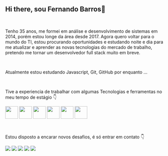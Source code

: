 ## Hi there, sou Fernando Barros👋

<br>

Tenho 35 anos, me formei em análise e desenvolvimento de sistemas em 2014, porém estou longe da área desde 2017.
Agora quero voltar para o mundo do TI, estou procurando oportunidades e estudando noite e dia para me atualizar e aprender as novas tecnologias do mercado de trabalho, pretendo me tornar um desenvolvedor full stack muito em breve.

<br>

Atualmente estou estudando Javascript, Git, GitHub por enquanto ...

<br>

Tive a experiencia de trabalhar com algumas Tecnologias e ferramentas no meu tempo de estágio 👇

<p>
          <img src="https://cdn.jsdelivr.net/gh/devicons/devicon@latest/icons/html5/html5-original.svg" width="40" height="40"/>          
          <img src="https://cdn.jsdelivr.net/gh/devicons/devicon@latest/icons/css3/css3-original-wordmark.svg" width="40" height="40"/>          
          <img src="https://cdn.jsdelivr.net/gh/devicons/devicon@latest/icons/php/php-original.svg" width="40" height="40"/>          
          <img src="https://cdn.jsdelivr.net/gh/devicons/devicon@latest/icons/mysql/mysql-original-wordmark.svg" width="40" height="40"/>          
          <img src="https://cdn.jsdelivr.net/gh/devicons/devicon@latest/icons/vscode/vscode-original-wordmark.svg" width="40" height="40" />
          <img src="https://cdn.jsdelivr.net/gh/devicons/devicon@latest/icons/javascript/javascript-original.svg" width="40" height="40"/>
          
</p>          

<br>

Estou disposto a encarar novos desafios, é só entrar em contato 👇

<div>
          <a href="https://www.youtube.com/channel/UCRbMSd-RCwg3-zSirZKvzww" target="_blank"><img loading="lazy" src="https://img.shields.io/badge/YouTube-FF0000?style=for-the-badge&logo=youtube&logoColor=white" target="_blank"></a>
          <a href="https://instagram.com/fernandobarros6" target="_blank"><img loading="lazy" src="https://img.shields.io/badge/-Instagram-%23E4405F?style=for-the-badge&logo=instagram&logoColor=white" target="_blank"></a>
          <a href="https://www.twitch.tv/febarros06" target="_blank"><img loading="lazy" src="https://img.shields.io/badge/Twitch-9146FF?style=for-the-badge&logo=twitch&logoColor=white" target="_blank"></a>
          <a href ="mailto:febarros06@gmail.com"><img loading="lazy" src="https://img.shields.io/badge/Gmail-D14836?style=for-the-badge&logo=gmail&logoColor=white" target="_blank"></a>
          <a href="https://www.linkedin.com/in/fernando-barros-2140b344/" target="_blank"><img loading="lazy" src="https://img.shields.io/badge/-LinkedIn-%230077B5?style=for-the-badge&logo=linkedin&logoColor=white" target="_blank"></a>   
</div>
